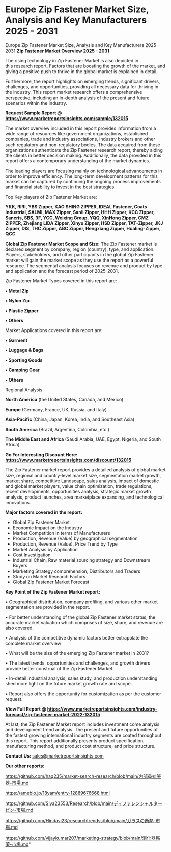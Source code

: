# Europe Zip Fastener Market Size, Analysis and Key Manufacturers 2025 - 2031
Europe Zip Fastener Market Size, Analysis and Key Manufacturers 2025 - 2031
<Strong> Zip Fastener Market Overview 2025 - 2031</strong>

The rising technology in Zip Fastener Market is also depicted in this research report. Factors that are boosting the growth of the market, and giving a positive push to thrive in the global market is explained in detail.

Furthermore, the report highlights on emerging trends, significant drivers, challenges, and opportunities, providing all necessary data for thriving in the industry. This report market research offers a comprehensive perspective, including an in-depth analysis of the present and future scenarios within the industry.

<strong>Request Sample Report @ <a href=https://www.marketreportsinsights.com/sample/132015>https://www.marketreportsinsights.com/sample/132015</a></strong>

The market overview included in this report provides information from a wide range of resources like government organizations, established companies, trade and industry associations, industry brokers and other such regulatory and non-regulatory bodies. The data acquired from these organizations authenticate the Zip Fastener research report, thereby aiding the clients in better decision making. Additionally, the data provided in this report offers a contemporary understanding of the market dynamics.

The leading players are focusing mainly on technological advancements in order to improve efficiency. The long-term development patterns for this market can be captured by continuing the ongoing process improvements and financial stability to invest in the best strategies.

Top Key players of Zip Fastener Market are:

<strong>YKK, RIRI, YBS Zipper, KAO SHING ZIPPER, IDEAL Fastener, Coats Industrial, SALMI, MAX Zipper, Sanli Zipper, HHH Zipper, KCC Zipper, Sancris, SBS, 3F, YCC, Weixing Group, YQQ, XinHong Zipper, CMZ ZIPPER, Zhejiang LIDA Zipper, Xinyu Zipper, HSD Zipper, TAT-Zipper, JKJ Zipper, DIS, THC Zipper, ABC Zipper, Hengxiang Zipper, Hualing-Zipper, QCC</strong>

<strong><b>Global Zip Fastener Market Scope and Size:</b></strong>
The Zip Fastener market is declared segment by company, region (country), type, and application. Players, stakeholders, and other participants in the global Zip Fastener market will gain the market scope as they use the report as a powerful resource. The segmental analysis focuses on revenue and product by type and application and the forecast period of 2025-2031.

Zip Fastener Market Types covered in this report are:

<strong>• Metal Zip

• Nylon Zip

• Plastic Zipper

• Others</strong>

Market Applications covered in this report are:

<strong>• Garment

• Luggage & Bags

• Sporting Goods

• Camping Gear

• Others</strong> 

Regional Analysis

<strong>North America</strong> (the United States, Canada, and Mexico)

<strong>Europe</strong> (Germany, France, UK, Russia, and Italy)

<strong>Asia-Pacific</strong> (China, Japan, Korea, India, and Southeast Asia)

<strong>South America</strong> (Brazil, Argentina, Colombia, etc.)

<strong>The Middle East and Africa</strong> (Saudi Arabia, UAE, Egypt, Nigeria, and South Africa)

<strong>Go For Interesting Discount Here: <a href=https://www.marketreportsinsights.com/discount/132015>https://www.marketreportsinsights.com/discount/132015</a></strong>

The Zip Fastener market report provides a detailed analysis of global market size, regional and country-level market size, segmentation market growth, market share, competitive Landscape, sales analysis, impact of domestic and global market players, value chain optimization, trade regulations, recent developments, opportunities analysis, strategic market growth analysis, product launches, area marketplace expanding, and technological innovations.

<strong><b>Major factors covered in the report:</b></strong>
<ul>
  <li>Global Zip Fastener Market </li>
  <li>Economic Impact on the Industry</li>
  <li>Market Competition in terms of Manufacturers</li>
  <li>Production, Revenue (Value) by geographical segmentation</li>
  <li>Production, Revenue (Value), Price Trend by Type</li>
  <li>Market Analysis by Application</li>
  <li>Cost Investigation</li>
  <li>Industrial Chain, Raw material sourcing strategy and Downstream Buyers</li>
  <li>Marketing Strategy comprehension, Distributors and Traders</li>
  <li>Study on Market Research Factors</li>
  <li>Global Zip Fastener Market Forecast</li>
</ul>

<strong><b>Key Point of the Zip Fastener Market report:</b></strong>

• Geographical distribution, company profiling, and various other market segmentation are provided in the report.

• For better understanding of the global Zip Fastener market status, the accurate market valuation which comprises of size, share, and revenue are also covered.

• Analysis of the competitive dynamic factors better extrapolate the complete market overview

• What will be the size of the emerging Zip Fastener market in 2031?

• The latest trends, opportunities and challenges, and growth drivers provide better construal of the Zip Fastener Market.

• In-detail industrial analysis, sales study, and production understanding shed more light on the future market growth rate and scope.

• Report also offers the opportunity for customization as per the customer request.

<strong><b>View Full Report @ <a href=https://www.marketreportsinsights.com/industry-forecast/zip-fastener-market-2022-132015>https://www.marketreportsinsights.com/industry-forecast/zip-fastener-market-2022-132015</a></b></strong>


At last, the Zip Fastener Market report includes investment come analysis and development trend analysis. The present and future opportunities of the fastest growing international industry segments are coated throughout this report. This report additionally presents product specification, manufacturing method, and product cost structure, and price structure.

<strong>Contact Us:</strong>
sales@marketreportsinsights.com

<strong>Our other reports:</strong>

<a href=https://github.com/haq235/market-search-research/blob/main/内部鼻拡張器-市場.md>https://github.com/haq235/market-search-research/blob/main/内部鼻拡張器-市場.md</a>

<a href=https://ameblo.jp/18yam/entry-12889676668.html>https://ameblo.jp/18yam/entry-12889676668.html</a>

<a href=https://github.com/Siya23553/Research/blob/main/ディファレンシャルタービン-市場.md>https://github.com/Siya23553/Research/blob/main/ディファレンシャルタービン-市場.md</a>

<a href=https://github.com/Hindavi23/researchtrendss/blob/main/ガラスの断熱-市場.md>https://github.com/Hindavi23/researchtrendss/blob/main/ガラスの断熱-市場.md</a>

<a href=https://github.com/vijaykumar207/marketing-strategy/blob/main/消化器癌薬-市場.md>https://github.com/vijaykumar207/marketing-strategy/blob/main/消化器癌薬-市場.md</a>"
